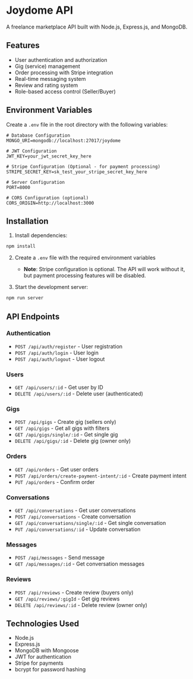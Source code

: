 # Joydome API

A freelance marketplace API built with Node.js, Express.js, and MongoDB.

## Features

- User authentication and authorization
- Gig (service) management
- Order processing with Stripe integration
- Real-time messaging system
- Review and rating system
- Role-based access control (Seller/Buyer)

## Environment Variables

Create a `.env` file in the root directory with the following variables:

```env
# Database Configuration
MONGO_URI=mongodb://localhost:27017/joydome

# JWT Configuration
JWT_KEY=your_jwt_secret_key_here

# Stripe Configuration (Optional - for payment processing)
STRIPE_SECRET_KEY=sk_test_your_stripe_secret_key_here

# Server Configuration
PORT=8000

# CORS Configuration (optional)
CORS_ORIGIN=http://localhost:3000
```

## Installation

1. Install dependencies:

```bash
npm install
```

2. Create a `.env` file with the required environment variables

   - **Note**: Stripe configuration is optional. The API will work without it, but payment processing features will be disabled.

3. Start the development server:

```bash
npm run server
```

## API Endpoints

### Authentication

- `POST /api/auth/register` - User registration
- `POST /api/auth/login` - User login
- `POST /api/auth/logout` - User logout

### Users

- `GET /api/users/:id` - Get user by ID
- `DELETE /api/users/:id` - Delete user (authenticated)

### Gigs

- `POST /api/gigs` - Create gig (sellers only)
- `GET /api/gigs` - Get all gigs with filters
- `GET /api/gigs/single/:id` - Get single gig
- `DELETE /api/gigs/:id` - Delete gig (owner only)

### Orders

- `GET /api/orders` - Get user orders
- `POST /api/orders/create-payment-intent/:id` - Create payment intent
- `PUT /api/orders` - Confirm order

### Conversations

- `GET /api/conversations` - Get user conversations
- `POST /api/conversations` - Create conversation
- `GET /api/conversations/single/:id` - Get single conversation
- `PUT /api/conversations/:id` - Update conversation

### Messages

- `POST /api/messages` - Send message
- `GET /api/messages/:id` - Get conversation messages

### Reviews

- `POST /api/reviews` - Create review (buyers only)
- `GET /api/reviews/:gigId` - Get gig reviews
- `DELETE /api/reviews/:id` - Delete review (owner only)

## Technologies Used

- Node.js
- Express.js
- MongoDB with Mongoose
- JWT for authentication
- Stripe for payments
- bcrypt for password hashing
